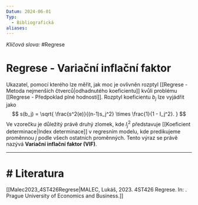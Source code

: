 ```yaml
---
Datum: 2024-06-01
Typ:
  - Bibliografická
aliases:
---
```

*Klíčová slova:* #Regrese
# Regrese - Variační inflační faktor
Ukazatel, pomocí kterého lze měřit, jak moc je ovlivněn rozptyl [[Regrese - Metoda nejmenších čtverců|odhadnutého koeficientu]] kvůli problému [[Regrese - Předpoklad plné hodnosti]]. Rozptyl koeficientu $b_j$ lze vyjádřit jako 
$$
s(b_j) = \sqrt{
\frac{s^2(e)}{(n-1)s_j^2} \times \frac{1}{1 - I_j^2}.
}
$$
Ve vzorečku je důležitý právě druhý zlomek, kde $I_j^2$ představuje [[Koeficient determinace|Index determinace]] v regresním modelu, kde predikujeme proměnnou $j$ podle všech ostatních proměnných. Tento výraz se právě nazývá **Variační inflační faktor (VIF)**.
- - -
# # Literatura
[[Malec2023_4ST426Regrese|MALEC, Lukáš, 2023. 4ST426 Regrese. In: . Prague University of Economics and Business.]]
